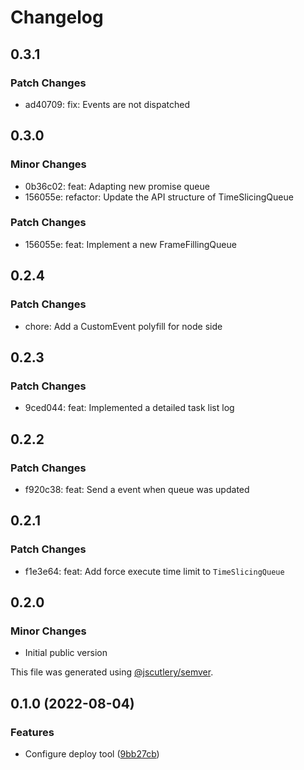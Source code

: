 # Changelog

## 0.3.1

### Patch Changes

- ad40709: fix: Events are not dispatched

## 0.3.0

### Minor Changes

- 0b36c02: feat: Adapting new promise queue
- 156055e: refactor: Update the API structure of TimeSlicingQueue

### Patch Changes

- 156055e: feat: Implement a new FrameFillingQueue

## 0.2.4

### Patch Changes

- chore: Add a CustomEvent polyfill for node side

## 0.2.3

### Patch Changes

- 9ced044: feat: Implemented a detailed task list log

## 0.2.2

### Patch Changes

- f920c38: feat: Send a event when queue was updated

## 0.2.1

### Patch Changes

- f1e3e64: feat: Add force execute time limit to `TimeSlicingQueue`

## 0.2.0

### Minor Changes

- Initial public version

This file was generated using [@jscutlery/semver](https://github.com/jscutlery/semver).

## 0.1.0 (2022-08-04)

### Features

- Configure deploy tool ([9bb27cb](https://github.com/recative/recative-system/commit/9bb27cb7512d097b7d4e385876db3e90a8da24ec))
